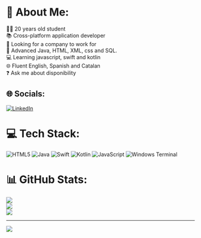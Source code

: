 # 💫 About Me:
🧑‍🎓 20 years old student<br>📚 Cross-platform application developer<br>🔭 Looking for a company to work for<br>🧠 Advanced Java, HTML, XML, css and SQL.<br>💻 Learning javascript, swift and kotlin<br>🌐 Fluent English, Spanish and Catalan<br>❓ Ask me about disponibility


## 🌐 Socials:
[![LinkedIn](https://img.shields.io/badge/LinkedIn-%230077B5.svg?logo=linkedin&logoColor=white)](https://www.linkedin.com/in/guillem-vicente-juan-b9a50524b/) 

# 💻 Tech Stack:
![HTML5](https://img.shields.io/badge/html5-%23E34F26.svg?style=for-the-badge&logo=html5&logoColor=white) ![Java](https://img.shields.io/badge/java-%23ED8B00.svg?style=for-the-badge&logo=openjdk&logoColor=white) ![Swift](https://img.shields.io/badge/swift-F54A2A?style=for-the-badge&logo=swift&logoColor=white) ![Kotlin](https://img.shields.io/badge/kotlin-%237F52FF.svg?style=for-the-badge&logo=kotlin&logoColor=white) ![JavaScript](https://img.shields.io/badge/javascript-%23323330.svg?style=for-the-badge&logo=javascript&logoColor=%23F7DF1E) ![Windows Terminal](https://img.shields.io/badge/Windows%20Terminal-%234D4D4D.svg?style=for-the-badge&logo=windows-terminal&logoColor=white)
# 📊 GitHub Stats:
![](https://github-readme-stats.vercel.app/api?username=guivicj&theme=dark&hide_border=false&include_all_commits=false&count_private=false)<br/>
![](https://github-readme-streak-stats.herokuapp.com/?user=guivicj&theme=dark&hide_border=false)<br/>
![](https://github-readme-stats.vercel.app/api/top-langs/?username=guivicj&theme=dark&hide_border=false&include_all_commits=false&count_private=false&layout=compact)

---

[![](https://visitcount.itsvg.in/api?id=guivicj&label=Profile%20Views&color=11&icon=1&pretty=false)](https://visitcount.itsvg.in)

<!-- Proudly created with GPRM ( https://gprm.itsvg.in ) -->
